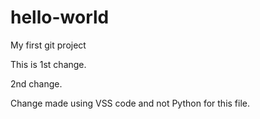 # hello-world
My first git project

This is 1st change.

2nd change.

Change made using VSS code and not Python for this file.
